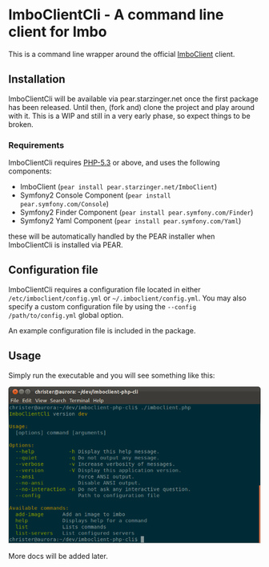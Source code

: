 # ImboClientCli - A command line client for Imbo
This is a command line wrapper around the official [ImboClient](https://github.com/imbo/imboclient-php) client.

## Installation
ImboClientCli will be available via pear.starzinger.net once the first package has been released. Until then, (fork and) clone the project and play around with it. This is a WIP and still in a very early phase, so expect things to be broken.

### Requirements
ImboClientCli requires [PHP-5.3](http://php.net/) or above, and uses the following components:

* ImboClient (`pear install pear.starzinger.net/ImboClient`)
* Symfony2 Console Component (`pear install pear.symfony.com/Console`)
* Symfony2 Finder Component (`pear install pear.symfony.com/Finder`)
* Symfony2 Yaml Component (`pear install pear.symfony.com/Yaml`)

these will be automatically handled by the PEAR installer when ImboClientCli is installed via PEAR.

## Configuration file
ImboClientCli requires a configuration file located in either `/etc/imboclient/config.yml` or `~/.imboclient/config.yml`. You may also specify a custom configuration file by using the `--config /path/to/config.yml` global option.

An example configuration file is included in the package.

## Usage
Simply run the executable and you will see something like this:

![Screenshot](https://github.com/imbo/imboclient-php-cli/raw/master/screenshots/imboclientcli.png "Command executed without any options")

More docs will be added later.
